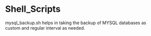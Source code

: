 # Shell_Scripts

mysql_backup.sh helps in taking the backup of MYSQL databases as custom and regular interval as needed.
